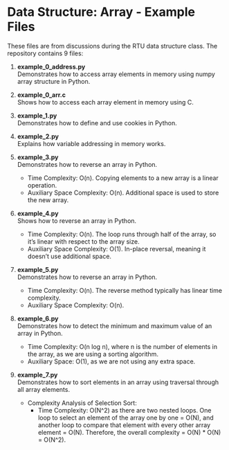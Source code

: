 # Data Structure: Array - Example Files

These files are from discussions during the RTU data structure class. The repository contains 9 files:

1. **example_0_address.py**  
   Demonstrates how to access array elements in memory using numpy array structure in Python.

2. **example_0_arr.c**  
   Shows how to access each array element in memory using C.

3. **example_1.py**  
   Demonstrates how to define and use cookies in Python.

4. **example_2.py**  
   Explains how variable addressing in memory works.

5. **example_3.py**  
   Demonstrates how to reverse an array in Python.  
   - Time Complexity: O(n). Copying elements to a new array is a linear operation.
   - Auxiliary Space Complexity: O(n). Additional space is used to store the new array.

6. **example_4.py**  
   Shows how to reverse an array in Python.  
   - Time Complexity: O(n). The loop runs through half of the array, so it’s linear with respect to the array size.
   - Auxiliary Space Complexity: O(1). In-place reversal, meaning it doesn’t use additional space.

7. **example_5.py**  
   Demonstrates how to reverse an array in Python.  
   - Time Complexity: O(n). The reverse method typically has linear time complexity.
   - Auxiliary Space Complexity: O(n).

8. **example_6.py**  
   Demonstrates how to detect the minimum and maximum value of an array in Python.  
   - Time Complexity: O(n log n), where n is the number of elements in the array, as we are using a sorting algorithm.
   - Auxiliary Space: O(1), as we are not using any extra space.

9. **example_7.py**  
   Demonstrates how to sort elements in an array using traversal through all array elements.  
   - Complexity Analysis of Selection Sort:
     - Time Complexity: O(N^2) as there are two nested loops. One loop to select an element of the array one by one = O(N), and another loop to compare that element with every other array element = O(N). Therefore, the overall complexity = O(N) * O(N) = O(N^2).

